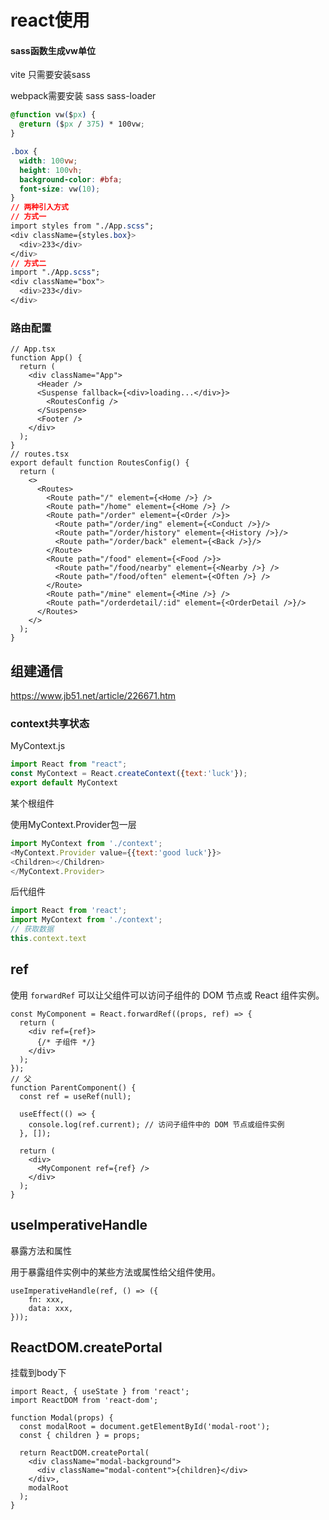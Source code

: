 # react使用



#### sass函数生成vw单位

vite 只需要安装sass

webpack需要安装 sass sass-loader

```css
@function vw($px) {
  @return ($px / 375) * 100vw;
}

.box {
  width: 100vw;
  height: 100vh;
  background-color: #bfa;
  font-size: vw(10);
}
// 两种引入方式
// 方式一
import styles from "./App.scss";
<div className={styles.box}>
  <div>233</div>
</div>
// 方式二
import "./App.scss";
<div className="box">
  <div>233</div>
</div>
```

### 路由配置

```tsx
// App.tsx
function App() {
  return (
    <div className="App">
      <Header />
      <Suspense fallback={<div>loading...</div>}>
        <RoutesConfig />
      </Suspense>
      <Footer />
    </div>
  );
}
// routes.tsx
export default function RoutesConfig() {
  return (
    <>
      <Routes>
        <Route path="/" element={<Home />} />
        <Route path="/home" element={<Home />} />
        <Route path="/order" element={<Order />}>
          <Route path="/order/ing" element={<Conduct />}/>
          <Route path="/order/history" element={<History />}/>
          <Route path="/order/back" element={<Back />}/>
        </Route>
        <Route path="/food" element={<Food />}>
          <Route path="/food/nearby" element={<Nearby />} />
          <Route path="/food/often" element={<Often />} />
        </Route>
        <Route path="/mine" element={<Mine />} />
        <Route path="/orderdetail/:id" element={<OrderDetail />}/>
      </Routes>
    </>
  );
}
```

## 组建通信

<https://www.jb51.net/article/226671.htm>



### context共享状态

MyContext.js

```javascript
import React from "react";
const MyContext = React.createContext({text:'luck'});
export default MyContext
```

某个根组件

使用MyContext.Provider包一层

```javascript
import MyContext from './context';
<MyContext.Provider value={{text:'good luck'}}>
<Children></Children>
</MyContext.Provider>
```

后代组件

```javascript
import React from 'react';
import MyContext from './context';
// 获取数据
this.context.text
```

## ref

使用 `forwardRef` 可以让父组件可以访问子组件的 DOM 节点或 React 组件实例。

```
const MyComponent = React.forwardRef((props, ref) => {
  return (
    <div ref={ref}>
      {/* 子组件 */}
    </div>
  );
});
// 父
function ParentComponent() {
  const ref = useRef(null);

  useEffect(() => {
    console.log(ref.current); // 访问子组件中的 DOM 节点或组件实例
  }, []);

  return (
    <div>
      <MyComponent ref={ref} />
    </div>
  );
}
```

## useImperativeHandle

暴露方法和属性

用于暴露组件实例中的某些方法或属性给父组件使用。

```
useImperativeHandle(ref, () => ({
    fn: xxx,
    data: xxx,
}));
```



## ReactDOM.createPortal

挂载到body下

```
import React, { useState } from 'react';
import ReactDOM from 'react-dom';

function Modal(props) {
  const modalRoot = document.getElementById('modal-root');
  const { children } = props;

  return ReactDOM.createPortal(
    <div className="modal-background">
      <div className="modal-content">{children}</div>
    </div>,
    modalRoot
  );
}
```
